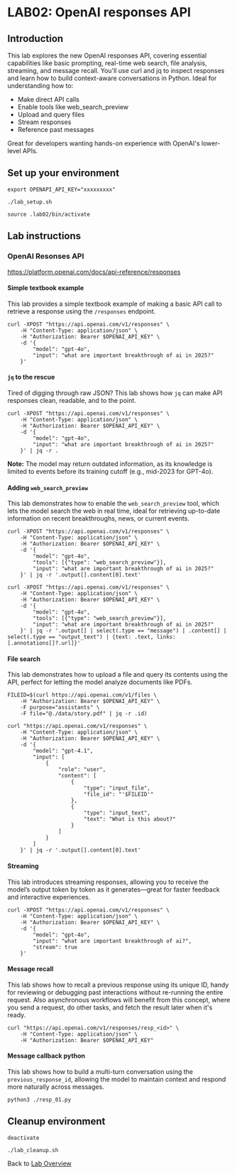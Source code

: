 # LAB02: OpenAI responses API
## Introduction
This lab explores the new OpenAI responses API, covering essential capabilities like basic prompting, real-time web search, file analysis, streaming, and message recall. You'll use curl and jq to inspect responses and learn how to build context-aware conversations in Python.
Ideal for understanding how to:
- Make direct API calls
- Enable tools like web_search_preview
- Upload and query files
- Stream responses
- Reference past messages <br>

Great for developers wanting hands-on experience with OpenAI's lower-level APIs.

## Set up your environment
```
export OPENAPI_API_KEY="xxxxxxxxx"
```
```
./lab_setup.sh
```
```
source .lab02/bin/activate
```
## Lab instructions
### OpenAI Resonses API
https://platform.openai.com/docs/api-reference/responses
#### Simple textbook example
This lab provides a simple textbook example of making a basic API call to retrieve a response using the `/responses` endpoint.
```
curl -XPOST "https://api.openai.com/v1/responses" \
    -H "Content-Type: application/json" \
    -H "Authorization: Bearer $OPENAI_API_KEY" \
    -d '{
        "model": "gpt-4o",
        "input": "what are important breakthrough of ai in 2025?"
    }'
```
#### `jq` to the rescue
Tired of digging through raw JSON? This lab shows how `jq` can make API responses clean, readable, and to the point.
```
curl -XPOST "https://api.openai.com/v1/responses" \
    -H "Content-Type: application/json" \
    -H "Authorization: Bearer $OPENAI_API_KEY" \
    -d '{
        "model": "gpt-4o",
        "input": "what are important breakthrough of ai in 2025?"
    }' | jq -r . 
```
**Note:** The model may return outdated information, as its knowledge is limited to events before its training cutoff (e.g., mid-2023 for GPT-4o).
#### Adding `web_search_preview`
This lab demonstrates how to enable the `web_search_preview` tool, which lets the model search the web in real time, ideal for retrieving up-to-date information on recent breakthroughs, news, or current events.
```
curl -XPOST "https://api.openai.com/v1/responses" \
    -H "Content-Type: application/json" \
    -H "Authorization: Bearer $OPENAI_API_KEY" \
    -d '{
        "model": "gpt-4o",
        "tools": [{"type": "web_search_preview"}],
        "input": "what are important breakthrough of ai in 2025?"
    }' | jq -r '.output[].content[0].text'
```
```
curl -XPOST "https://api.openai.com/v1/responses" \
    -H "Content-Type: application/json" \
    -H "Authorization: Bearer $OPENAI_API_KEY" \
    -d '{
        "model": "gpt-4o",
        "tools": [{"type": "web_search_preview"}],
        "input": "what are important breakthrough of ai in 2025?"
    }' | jq -r '.output[] | select(.type == "message") | .content[] | select(.type == "output_text") | {text: .text, links: [.annotations[]?.url]}'
```
#### File search
This lab demonstrates how to upload a file and query its contents using the API, perfect for letting the model analyze documents like PDFs.
```
FILEID=$(curl https://api.openai.com/v1/files \
    -H "Authorization: Bearer $OPENAI_API_KEY" \
    -F purpose="assistants" \
    -F file="@./data/story.pdf" | jq -r .id)
```
```
curl "https://api.openai.com/v1/responses" \
    -H "Content-Type: application/json" \
    -H "Authorization: Bearer $OPENAI_API_KEY" \
    -d '{
        "model": "gpt-4.1",
        "input": [
            {
                "role": "user",
                "content": [
                    {
                        "type": "input_file",
                        "file_id": "'$FILEID'"
                    },
                    {
                        "type": "input_text",
                        "text": "What is this about?"
                    }
                ]
            }
        ]
    }' | jq -r '.output[].content[0].text'
```

#### Streaming
This lab introduces streaming responses, allowing you to receive the model’s output token by token as it generates—great for faster feedback and interactive experiences.
```
curl -XPOST "https://api.openai.com/v1/responses" \
    -H "Content-Type: application/json" \
    -H "Authorization: Bearer $OPENAI_API_KEY" \
    -d '{
        "model": "gpt-4o",
        "input": "what are important breakthrough of ai?",
        "stream": true
    }' 
```
#### Message recall
This lab shows how to recall a previous response using its unique ID, handy for reviewing or debugging past interactions without re-running the entire request. Also asynchronous workflows will benefit from this concept, where you send a request, do other tasks, and fetch the result later when it's ready.
```
curl "https://api.openai.com/v1/responses/resp_<id>" \
    -H "Content-Type: application/json" \
    -H "Authorization: Bearer $OPENAI_API_KEY"
```

#### Message callback python
This lab shows how to build a multi-turn conversation using the `previous_response_id`, allowing the model to maintain context and respond more naturally across messages.
```
python3 ./resp_01.py
```
## Cleanup environment
```
deactivate
```
```
./lab_cleanup.sh
```
Back to [Lab Overview](https://github.com/kubiosec-agentic/agentic-labs/blob/master/README.md#-lab-overview)
